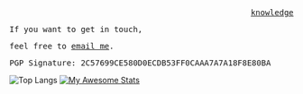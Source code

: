 <p align="right">
  <samp>
    <a href="https://www.startpage.com//">knowledge</a>
  </samp>
</p>

<p align="Left">
  <samp>
  If you want to get in touch,
  </samp>
</p>

<p align="Left">
  <samp>
  feel free to <a href="mailto:kwxynv@tuta.io">email me</a>.
  </samp>
</p>

<p align="Left">
  <samp>
    PGP Signature: 2C57699CE580D0ECDB53FF0CAAA7A7A18F8E80BA
  </samp>

![Top Langs](https://github-readme-stats.vercel.app/api/top-langs/?KWXYNV=anuraghazra&hide_progress=true&theme=dark#gh-dark-mode-only)
[![My Awesome Stats](https://awesome-github-stats.azurewebsites.net/user-stats/KWXYNV?cardType=github&theme=dark&showIcons=false&preferLogin=false)](https://git.io/awesome-stats-card)
